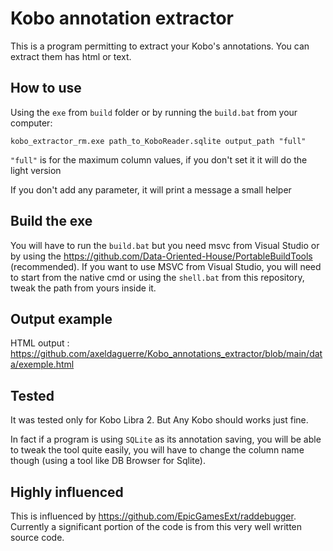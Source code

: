 # Kobo annotation extractor

This is a program permitting to extract your Kobo's annotations.
You can extract them has html or text.


## How to use

Using the `exe` from `build` folder or by running the `build.bat` from your computer:

`kobo_extractor_rm.exe path_to_KoboReader.sqlite output_path "full"` 
 
`"full"` is for the maximum column values, if you don't set it it will do the light version

If you don't add any parameter, it will print a message a small helper 

## Build the exe

You will have to run the `build.bat` but you need msvc from Visual Studio or by using the https://github.com/Data-Oriented-House/PortableBuildTools (recommended).
If you want to use MSVC from Visual Studio, you will need to start from the native cmd or using the `shell.bat` from this repository, tweak the path from yours inside it.

## Output example 

HTML output : https://github.com/axeldaguerre/Kobo_annotations_extractor/blob/main/data/exemple.html

## Tested

It was tested only for Kobo Libra 2. But Any Kobo should works just fine.

In fact if a program is using `SQLite` as its annotation saving, you will be able to tweak the tool quite easily, you will have to change the column name though (using a tool like DB Browser for Sqlite). 


## Highly influenced
This is influenced by https://github.com/EpicGamesExt/raddebugger. Currently a significant portion of the code is from this very well written source code.